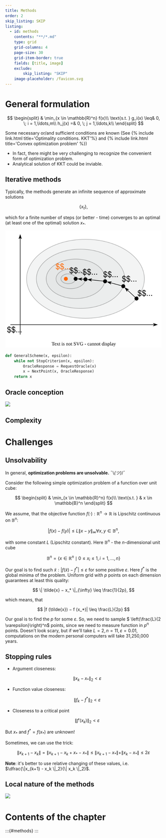 ```yaml
---
title: Methods
order: 2
skip_listing: SKIP
listing: 
  - id: methods
    contents: "**/*.md"
    type: grid
    grid-columns: 4
    page-size: 30
    grid-item-border: true
    fields: [title, image]
    exclude:
        skip_listing: "SKIP"
    image-placeholder: /favicon.svg
---
```


# General formulation

$$
\begin{split}
& \min_{x \in \mathbb{R}^n} f(x)\\
\text{s.t. }  g_i(x) \leq& 0, \; i = 1,\ldots,m\\
 h_j(x) =& 0, \; j = 1,\ldots,k\\
\end{split}
$$

Some necessary or/and sufficient conditions are known (See {% include link.html title='Optimality conditions. KKT'%} and {% include link.html title='Convex optimization problem' %})
* In fact, there might be very challenging to recognize the convenient form of optimization problem.
* Analytical solution of KKT could be inviable.

## Iterative methods
Typically, the methods generate an infinite sequence of approximate solutions

$$
\{x_t\},
$$

which for a finite number of steps (or better - time) converges to an optimal (at least one of the optimal) solution  $x_*$.

![](./iterative.svg)

```python
def GeneralScheme(x, epsilon):
    while not StopCriterion(x, epsilon):
        OracleResponse = RequestOracle(x)
        x = NextPoint(x, OracleResponse)
    return x
```

## Oracle conception

![](./oracle.svg)

## Complexity

# Challenges

## Unsolvability
In general, **optimization problems are unsolvable.**  ¯\\_(ツ)_/¯

Consider the following simple optimization problem of a function over unit cube:

$$
\begin{split}
& \min_{x \in \mathbb{R}^n} f(x)\\
\text{s.t. } &  x \in \mathbb{B}^n
\end{split}
$$

We assume, that the objective function $f (\cdot) : \mathbb{R}^n \to \mathbb{R}$ is Lipschitz continuous on $\mathbb{B}^n$:

$$
| f (x) − f (y) | \leq L \| x − y \|_{\infty} \forall x,y \in \mathbb{B}^n,
$$

with some constant $L$ (Lipschitz constant). Here $\mathbb{B}^n$ - the $n$-dimensional unit cube 

$$
\mathbb{B}^n = \{x \in \mathbb{R}^n \mid 0 \leq x_i \leq 1, i = 1, \ldots, n\}
$$ 

Our goal is to find such $\tilde{x}: \vert f(\tilde{x}) - f^*\vert \leq \varepsilon$ for some positive $\varepsilon$. Here $f^*$ is the global minima of the problem. Uniform grid with $p$ points on each dimension guarantees at least this quality:

$$
\| \tilde{x} − x_* \|_{\infty} \leq \frac{1}{2p},
$$

which means, that

$$
|f (\tilde{x}) − f (x_*)| \leq \frac{L}{2p}
$$

Our goal is to find the $p$ for some $\varepsilon$. So, we need to sample $ \left(\frac{L}{2 \varepsilon}\right)^n$ points, since we need to measure function in $p^n$ points. Doesn't look scary, but if we'll take $L = 2, n = 11, \varepsilon = 0.01$, computations on the modern personal computers will take 31,250,000 years.

## Stopping rules
* Argument closeness: 

    $$
    \| x_k - x_*  \|_2 < \varepsilon
    $$ 

* Function value closeness: 

    $$
    \| f_k - f^* \|_2 < \varepsilon
    $$ 

* Closeness to a critical point

    $$
    \| f'(x_k) \|_2 < \varepsilon
    $$

But $x_*$ and $f^* = f(x_*)$ are unknown!

Sometimes, we can use the trick:

$$
\|x_{k+1} - x_k \| = \|x_{k+1} - x_k + x_* - x_* \| \leq \|x_{k+1} - x_* \| + \| x_k - x_* \| \leq 2\varepsilon
$$

**Note**: it's better to use relative changing of these values, i.e. $\dfrac{\|x_{k+1} - x_k \|_2}{\| x_k \|_2}$.


## Local nature of the methods

![](./globallocal.png)

# Contents of the chapter

:::{#methods}
:::